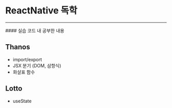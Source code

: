 # ReactNative 독학
 <hr>
 #### 실습 코드 내 공부한 내용 
 
 ## Thanos
 * import/export
 * JSX 분기 (DOM, 삼항식)
 * 화살표 함수

 ## Lotto
 * useState
